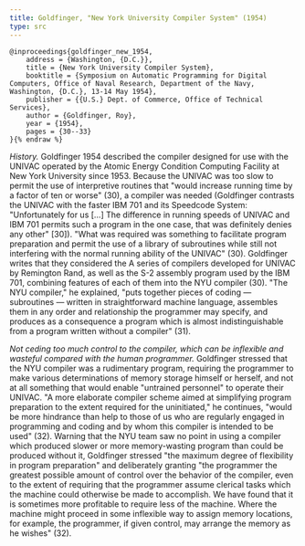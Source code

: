 ```yaml
---
title: Goldfinger, "New York University Compiler System" (1954)
type: src
---
```


```bibtex{% raw %}
@inproceedings{goldfinger_new_1954,
	address = {Washington, {D.C.}},
	title = {New York University Compiler System},
	booktitle = {Symposium on Automatic Programming for Digital Computers, Office of Naval Research, Department of the Navy, Washington, {D.C.}, 13-14 May 1954},
	publisher = {{U.S.} Dept. of Commerce, Office of Technical Services},
	author = {Goldfinger, Roy},
	year = {1954},
	pages = {30--33}
}{% endraw %}
```


*History.* Goldfinger 1954 described the compiler designed for use with the UNIVAC operated by the Atomic Energy Condition Computing Facility at New York University since 1953. Because the UNIVAC was too slow to permit the use of interpretive routines that "would increase running time by a factor of ten or worse" (30), a compiler was needed (Goldfinger contrasts the UNIVAC with the faster IBM 701 and its Speedcode System: "Unfortunately for us […] The difference in running speeds of UNIVAC and IBM 701 permits such a program in the one case, that was definitely denies any other" [30]). "What was required was something to facilitate program preparation and permit the use of a library of subroutines while still not interfering with the normal running ability of the UNIVAC" (30). Goldfinger writes that they considered the A series of compilers developed for UNIVAC by Remington Rand, as well as the S-2 assembly program used by the IBM 701, combining features of each of them into the NYU compiler (30). "The NYU compiler," he explained, "puts together pieces of coding — subroutines — written in straightforward machine language, assembles them in any order and relationship the programmer may specify, and produces as a consequence a program which is almost indistinguishable from a program written without a compiler" (31).

*Not ceding too much control to the compiler, which can be inflexible and wasteful compared with the human programmer.* Goldfinger stressed that the NYU compiler was a rudimentary program, requiring the programmer to make various determinations of memory storage himself or herself, and not at all something that would enable "untrained personnel" to operate their UNIVAC. "A more elaborate compiler scheme aimed at simplifying program preparation to the extent required for the uninitiated," he continues, "would be more hindrance than help to those of us who are regularly engaged in programming and coding and by whom this compiler is intended to be used" (32). Warning that the NYU team saw no point in using a compiler which produced slower or more memory-wasting program than could be produced without it, Goldfinger stressed "the maximum degree of flexibility in program preparation" and deliberately granting "the programmer the greatest possible amount of control over the behavior of the compiler, even to the extent of requiring that the programmer assume clerical tasks which the machine could otherwise be made to accomplish. We have found that it is sometimes more profitable to require less of the machine. Where the machine might proceed in some inflexible way to assign memory locations, for example, the programmer, if given control, may arrange the memory as he wishes" (32).
